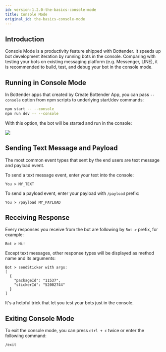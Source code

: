```yaml
---
id: version-1.2.0-the-basics-console-mode
title: Console Mode
original_id: the-basics-console-mode
---
```


## Introduction

Console Mode is a productivity feature shipped with Bottender. It speeds up bot development iteration by running bots in the console. Comparing with testing your bots on existing messaging platform (e.g. Messenger, LINE), it is recommended to build, test, and debug your bot in the console mode.

## Running in Console Mode

In Bottender apps that created by Create Bottender App, you can pass `--console` option from npm scripts to underlying start/dev commands:

```sh
npm start -- --console
npm run dev -- --console
```

With this option, the bot will be started and run in the console:

![](https://user-images.githubusercontent.com/3382565/67745487-57991c80-fa5f-11e9-8eb7-9e4144df9e73.png)

## Sending Text Message and Payload

The most common event types that sent by the end users are text message and payload event.

To send a text message event, enter your text into the console:

```
You > MY_TEXT
```

To send a payload event, enter your payload with `/payload` prefix:

```
You > /payload MY_PAYLOAD
```

## Receiving Response

Every responses you receive from the bot are following by `Bot >` prefix, for example:

```
Bot > Hi!
```

Except text messages, other response types will be displayed as method name and its arguments:

```
Bot > sendSticker with args:
[
  {
    "packageId": "11537",
    "stickerId": "52002744"
  }
]
```

It's a helpful trick that let you test your bots just in the console.

## Exiting Console Mode

To exit the console mode, you can press `ctrl + c` twice or enter the following command:

```
/exit
```
